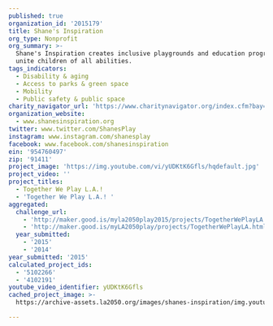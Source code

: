 ```yaml
---
published: true
organization_id: '2015179'
title: Shane's Inspiration
org_type: Nonprofit
org_summary: >-
  Shane's Inspiration creates inclusive playgrounds and education programs that
  unite children of all abilities.
tags_indicators:
  - Disability & aging
  - Access to parks & green space
  - Mobility
  - Public safety & public space
charity_navigator_url: 'https://www.charitynavigator.org/index.cfm?bay=search.profile&ein=954760497'
organization_website:
  - www.shanesinspiration.org
twitter: www.twitter.com/ShanesPlay
instagram: www.instagram.com/shanesplay
facebook: www.facebook.com/shanesinspiration
ein: '954760497'
zip: '91411'
project_image: 'https://img.youtube.com/vi/yUDKtK6Gfls/hqdefault.jpg'
project_video: ''
project_titles:
  - Together We Play L.A.!
  - 'Together We Play L.A.! '
aggregated:
  challenge_url:
    - 'http://maker.good.is/myla2050play2015/projects/TogetherWePlayLA.html'
    - 'http://maker.good.is/myLA2050play/projects/TogetherWePlayLA.html'
  year_submitted:
    - '2015'
    - '2014'
year_submitted: '2015'
calculated_project_ids:
  - '5102266'
  - '4102191'
youtube_video_identifier: yUDKtK6Gfls
cached_project_image: >-
  https://archive-assets.la2050.org/images/shanes-inspiration/img.youtube.com/vi/yUDKtK6Gfls/hqdefault.jpg

---
```

